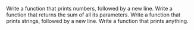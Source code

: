 Write a function that prints numbers, followed by a new line.
Write a function that returns the sum of all its parameters.
Write a function that prints strings, followed by a new line.
Write a function that prints anything.
